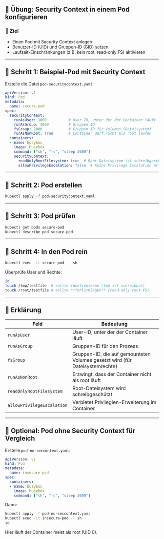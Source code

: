 
## 🧪 Übung: Security Context in einem Pod konfigurieren

### 🎯 Ziel

* Einen Pod mit Security Context anlegen
* Benutzer-ID (UID) und Gruppen-ID (GID) setzen
* Laufzeit-Einschränkungen (z.B. kein root, read-only FS) aktivieren

---

## 📁 Schritt 1: Beispiel-Pod mit Security Context

Erstelle die Datei `pod-securitycontext.yaml`:

```yaml
apiVersion: v1
kind: Pod
metadata:
  name: secure-pod
spec:
  securityContext:
    runAsUser: 1000          # User ID, unter der der Container läuft
    runAsGroup: 3000         # Gruppen ID
    fsGroup: 2000            # Gruppen ID für Volumes (Dateisystem)
    runAsNonRoot: true       # Container darf nicht als root laufen
  containers:
  - name: busybox
    image: busybox
    command: ["sh", "-c", "sleep 3600"]
    securityContext:
      readOnlyRootFilesystem: true  # Root-Dateisystem ist schreibgeschützt
      allowPrivilegeEscalation: false  # Keine Privilege Escalation erlaubt
```

---

## 📁 Schritt 2: Pod erstellen

```bash
kubectl apply -f pod-securitycontext.yaml
```

---

## 📁 Schritt 3: Pod prüfen

```bash
kubectl get pods secure-pod
kubectl describe pod secure-pod
```

---

## 📁 Schritt 4: In den Pod rein

```bash
kubectl exec -it secure-pod -- sh
```

Überprüfe User und Rechte:

```sh
id
touch /tmp/testfile  # sollte funktionieren (tmp ist schreibbar)
touch /root/testfile # sollte **fehlschlagen** (read-only root FS)
```

---

## 🧠 Erklärung

| Feld                       | Bedeutung                                                                    |
| -------------------------- | ---------------------------------------------------------------------------- |
| `runAsUser`                | User-ID, unter der der Container läuft                                       |
| `runAsGroup`               | Gruppen-ID für den Prozess                                                   |
| `fsGroup`                  | Gruppen-ID, die auf gemounteten Volumes gesetzt wird (für Dateisystemrechte) |
| `runAsNonRoot`             | Erzwingt, dass der Container nicht als root läuft                            |
| `readOnlyRootFilesystem`   | Root-Dateisystem wird schreibgeschützt                                       |
| `allowPrivilegeEscalation` | Verbietet Privilegien-Erweiterung im Container                               |

---

## 📁 Optional: Pod ohne Security Context für Vergleich

Erstelle `pod-no-seccontext.yaml`:

```yaml
apiVersion: v1
kind: Pod
metadata:
  name: insecure-pod
spec:
  containers:
  - name: busybox
    image: busybox
    command: ["sh", "-c", "sleep 3600"]
```

Dann:

```bash
kubectl apply -f pod-no-seccontext.yaml
kubectl exec -it insecure-pod -- sh
id
```

Hier läuft der Container meist als root (UID 0).

